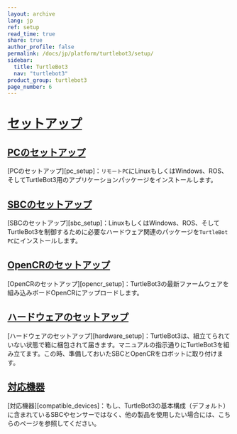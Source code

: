 ```yaml
---
layout: archive
lang: jp
ref: setup
read_time: true
share: true
author_profile: false
permalink: /docs/jp/platform/turtlebot3/setup/
sidebar:
  title: TurtleBot3
  nav: "turtlebot3"
product_group: turtlebot3
page_number: 6
---
```


<div style="counter-reset: h1 5"></div>

# [セットアップ](#setup)

## [PCのセットアップ](#pc-setup)
[PCのセットアップ][pc_setup]：`リモートPC`にLinuxもしくはWindows、ROS、そしてTurtleBot3用のアプリケーションパッケージをインストールします。

## [SBCのセットアップ](#sbc-setup)
[SBCのセットアップ][sbc_setup]：LinuxもしくはWindows、ROS、そしてTurtleBot3を制御するために必要なハードウェア関連のパッケージを`TurtleBot PC`にインストールします。

## [OpenCRのセットアップ](#opencr-setup)
[OpenCRのセットアップ][opencr_setup]：TurtleBot3の最新ファームウェアを組み込みボードOpenCRにアップロードします。

## [ハードウェアのセットアップ](#hardware-setup)
[ハードウェアのセットアップ][hardware_setup]：TurtleBot3は、組立てられていない状態で箱に梱包されて届きます。マニュアルの指示通りにTurtleBot3を組み立てます。この時、準備しておいたSBCとOpenCRをロボットに取り付けます。

## [対応機器](#compatible-devices)
[対応機器][compatible_devices]：もし、TurtleBot3の基本構成（デフォルト）に含まれているSBCやセンサーではなく、他の製品を使用したい場合には、こちらのページを参照してください。

[PCのセットアップ]: /docs/en/platform/turtlebot3/pc_setup/
[SBCのセットアップ]: /docs/en/platform/turtlebot3/sbc_setup/
[OpenCRのセットアップ]: /docs/en/platform/turtlebot3/opencr_setup/
[ハードウェアセットアップ]: /docs/en/platform/turtlebot3/hardware_setup/
[対応機器]: /docs/en/platform/turtlebot3/compatible_devices/
